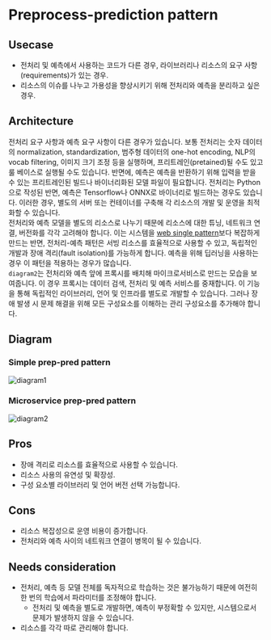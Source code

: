 # Preprocess-prediction pattern

## Usecase
- 전처리 및 예측에서 사용하는 코드가 다른 경우, 라이브러리나 리소스의 요구 사항(requirements)가 있는 경우.
- 리소스의 이슈를 나누고 가용성을 향상시키기 위해 전처리와 예측을 분리하고 싶은 경우.

## Architecture
전처리 요구 사항과 예측 요구 사항이 다른 경우가 있습니다. 보통 전처리는 숫자 데이터의 normalization, standardization, 범주형 데이터의 one-hot encoding, NLP의 vocab filtering, 이미지 크기 조정 등을 실행하며, 프리트레인(pretained)될 수도 있고 룰 베이스로 실행될 수도 있습니다. 반면에, 예측은 예측을 반환하기 위해 입력을 받을 수 있는 프리트레인된 빌드나 바이너리화된 모델 파일이 필요합니다. 전처리는 Python으로 작성된 반면, 예측은 Tensorflow나 ONNX로 바이너리로 빌드하는 경우도 있습니다. 이러한 경우, 별도의 서버 또는 컨테이너를 구축해 각 리소스의 개발 및 운영을 최적화할 수 있습니다. <br>
전처리와 예측 모델을 별도의 리소스로 나누기 때문에 리소스에 대한 튜닝, 네트워크 연결, 버전화를 각각 고려해야 합니다. 이는 시스템을 [web single pattern](../Web-single-pattern/design_ko.md)보다 복잡하게 만드는 반면, 전처리-예측 패턴은 서빙 리소스를 효율적으로 사용할 수 있고, 독립적인 개발과 장애 격리(fault isolation)를 가능하게 합니다. 예측을 위해 딥러닝을 사용하는 경우 이 패턴을 적용하는 경우가 많습니다. <br>
`diagram2`는 전처리와 예측 앞에 프록시를 배치해 마이크로서비스로 만드는 모습을 보여줍니다. 이 경우 프록시는 데이터 검색, 전처리 및 예측 서비스를 중재합니다. 이 기능을 통해 독립적인 라이브러리, 언어 및 인프라를 별도로 개발할 수 있습니다. 그러나 장애 발생 시 문제 해결을 위해 모든 구성요소를 이해하는 관리 구성요소를 추가해야 합니다.

## Diagram
### Simple prep-pred pattern
![diagram1](diagram1.png)

### Microservice prep-pred pattern
![diagram2](diagram2.png)

## Pros
- 장애 격리로 리소스를 효율적으로 사용할 수 있습니다.
- 리소스 사용의 유연성 및 확장성.
- 구성 요소별 라이브러리 및 언어 버전 선택 가능합니다.

## Cons
- 리소스 복잡성으로 운영 비용이 증가합니다.
- 전처리와 예측 사이의 네트워크 연결이 병목이 될 수 있습니다.

## Needs consideration
- 전처리, 예측 등 모델 전체를 독자적으로 학습하는 것은 불가능하기 때문에 여전히 한 번의 학습에서 파라미터를 조정해야 합니다.
	- 전처리 및 예측을 별도로 개발하면, 예측이 부정확할 수 있지만, 시스템으로서 문제가 발생하지 않을 수 있습니다.
- 리소스를 각각 따로 관리해야 합니다.
